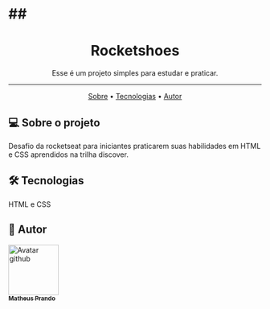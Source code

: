 # ## <h1 align="center">Rocketshoes</h1>

<p align="center"> Esse é um projeto simples para estudar e praticar.</p>

---

<p align="center">
  <a href="#-sobre-o-projeto">Sobre</a> •
  <a href="#-tecnologias">Tecnologias</a> •
  <a href="#-autor">Autor</a>
</p>

## 💻 Sobre o projeto

Desafio da rocketseat para iniciantes praticarem suas habilidades em HTML e CSS aprendidos na trilha discover.

## 🛠 Tecnologias

HTML e CSS

## 🦸 Autor

<a href="https://github.com/theuspa98">
  <img src="https://avatars.githubusercontent.com/u/88517651?s=400&u=57fd4f5d6b4f72417525ab91213479931c409486&v=4" width="100px;" alt="Avatar github"/> <br />
  <sub><b>Matheus Prando</b></sub>
</a>

